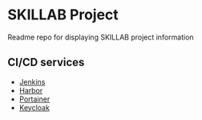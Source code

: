 # SKILLAB Project
Readme repo for displaying SKILLAB project information

## CI/CD services
 - [Jenkins](https://jenkins.skillab-project.eu/)
 - [Harbor](https://harbor.skillab-project.eu/)
 - [Portainer](https://portainer.skillab-project.eu/)
 - [Keycloak](https://keycloak.skillab-project.eu/)
